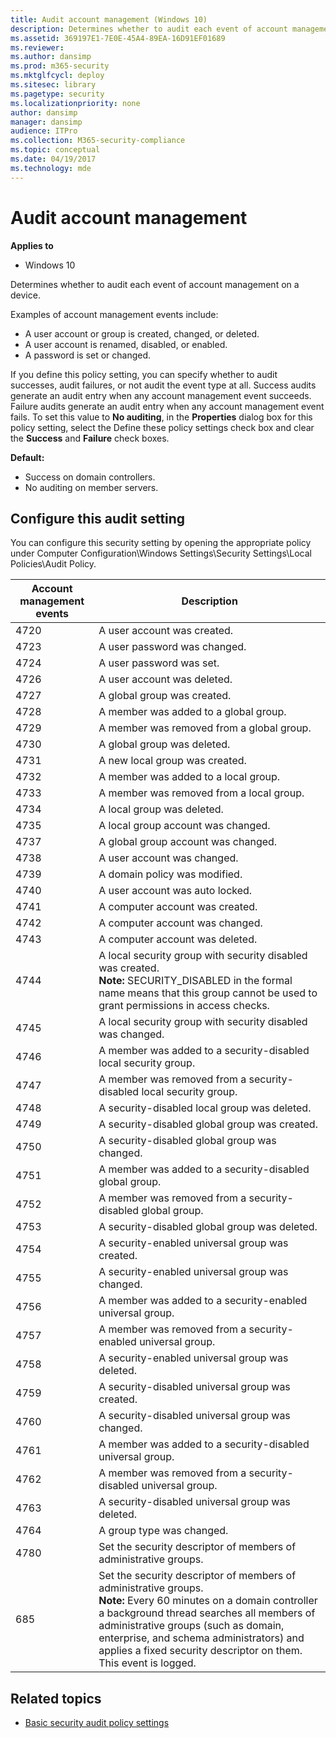 ```yaml
---
title: Audit account management (Windows 10)
description: Determines whether to audit each event of account management on a device.
ms.assetid: 369197E1-7E0E-45A4-89EA-16D91EF01689
ms.reviewer: 
ms.author: dansimp
ms.prod: m365-security
ms.mktglfcycl: deploy
ms.sitesec: library
ms.pagetype: security
ms.localizationpriority: none
author: dansimp
manager: dansimp
audience: ITPro
ms.collection: M365-security-compliance
ms.topic: conceptual
ms.date: 04/19/2017
ms.technology: mde
---
```


# Audit account management

**Applies to**
-   Windows 10

Determines whether to audit each event of account management on a device.

Examples of account management events include:

-   A user account or group is created, changed, or deleted.
-   A user account is renamed, disabled, or enabled.
-   A password is set or changed.

If you define this policy setting, you can specify whether to audit successes, audit failures, or not audit the event type at all. Success audits generate an audit entry when any account management event succeeds. Failure audits generate an audit entry when any account management event fails. To 
set this value to **No auditing**, in the **Properties** dialog box for this policy setting, select the Define these policy settings check box and clear the **Success** and **Failure** check boxes.

**Default:**

-   Success on domain controllers.
-   No auditing on member servers.

## Configure this audit setting

You can configure this security setting by opening the appropriate policy under Computer Configuration\\Windows Settings\\Security Settings\\Local Policies\\Audit Policy.


| Account management events |                                                                                                                                                       Description                                                                                                                                                       |
|---------------------------|-------------------------------------------------------------------------------------------------------------------------------------------------------------------------------------------------------------------------------------------------------------------------------------------------------------------------|
|            4720            |                                                                                                                                               A user account was created.                                                                                                                                               |
|            4723            |                                                                                                                                              A user password was changed.                                                                                                                                               |
|            4724           |                                                                                                                                                A user password was set.                                                                                                                                                 |
|            4726            |                                                                                                                                               A user account was deleted.                                                                                                                                               |
|            4727            |                                                                                                                                               A global group was created.                                                                                                                                               |
|            4728            |                                                                                                                                          A member was added to a global group.                                                                                                                                          |
|            4729            |                                                                                                                                        A member was removed from a global group.                                                                                                                                        |
|            4730            |                                                                                                                                               A global group was deleted.                                                                                                                                               |
|            4731            |                                                                                                                                             A new local group was created.                                                                                                                                              |
|            4732            |                                                                                                                                          A member was added to a local group.                                                                                                                                           |
|            4733            |                                                                                                                                        A member was removed from a local group.                                                                                                                                         |
|            4734            |                                                                                                                                               A local group was deleted.                                                                                                                                                |
|            4735            |                                                                                                                                           A local group account was changed.                                                                                                                                            |
|            4737            |                                                                                                                                           A global group account was changed.                                                                                                                                           |
|              4738          |                                                                                                                                               A user account was changed.                                                                                                                                               |
|            4739            |                                                                                                                                              A domain policy was modified.                                                                                                                                              |
|            4740            |                                                                                                                                             A user account was auto locked.                                                                                                                                             |
|            4741            |                                                                                                                                             A computer account was created.                                                                                                                                             |
|            4742            |                                                                                                                                             A computer account was changed.                                                                                                                                             |
|            4743            |                                                                                                                                             A computer account was deleted.                                                                                                                                             |
|            4744            |                                                                A local security group with security disabled was created.<br>**Note:**  SECURITY_DISABLED in the formal name means that this group cannot be used to grant permissions in access checks.                                                                |
|            4745            |                                                                                                                               A local security group with security disabled was changed.                                                                                                                                |
|            4746            |                                                                                                                             A member was added to a security-disabled local security group.                                                                                                                             |
|            4747            |                                                                                                                           A member was removed from a security-disabled local security group.                                                                                                                           |
|            4748            |                                                                                                                                      A security-disabled local group was deleted.                                                                                                                                       |
|            4749            |                                                                                                                                      A security-disabled global group was created.                                                                                                                                      |
|            4750            |                                                                                                                                      A security-disabled global group was changed.                                                                                                                                      |
|            4751            |                                                                                                                                 A member was added to a security-disabled global group.                                                                                                                                 |
|            4752            |                                                                                                                               A member was removed from a security-disabled global group.                                                                                                                               |
|            4753            |                                                                                                                                      A security-disabled global group was deleted.                                                                                                                                      |
|            4754            |                                                                                                                                     A security-enabled universal group was created.                                                                                                                                     |
|            4755            |                                                                                                                                     A security-enabled universal group was changed.                                                                                                                                     |
|            4756            |                                                                                                                                A member was added to a security-enabled universal group.                                                                                                                                |
|            4757            |                                                                                                                              A member was removed from a security-enabled universal group.                                                                                                                              |
|            4758            |                                                                                                                                     A security-enabled universal group was deleted.                                                                                                                                     |
|            4759            |                                                                                                                                    A security-disabled universal group was created.                                                                                                                                     |
|            4760            |                                                                                                                                    A security-disabled universal group was changed.                                                                                                                                     |
|            4761            |                                                                                                                               A member was added to a security-disabled universal group.                                                                                                                                |
|            4762            |                                                                                                                             A member was removed from a security-disabled universal group.                                                                                                                              |
|            4763            |                                                                                                                                    A security-disabled universal group was deleted.                                                                                                                                     |
|            4764            |                                                                                                                                                A group type was changed.                                                                                                                                                |
|            4780            |                                                                                                                            Set the security descriptor of members of administrative groups.                                                                                                                             |
|            685            | Set the security descriptor of members of administrative groups.<br>**Note:**  Every 60 minutes on a domain controller a background thread searches all members of administrative groups (such as domain, enterprise, and schema administrators) and applies a fixed security descriptor on them. This event is logged. |

## Related topics

- [Basic security audit policy settings](basic-security-audit-policy-settings.md)


